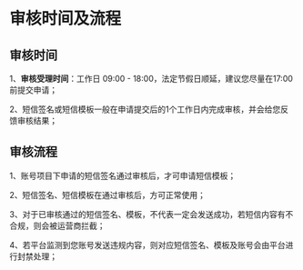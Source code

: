 # 审核时间及流程



## 审核时间

1、**审核受理时间**：工作日 09:00 - 18:00，法定节假日顺延，建议您尽量在17:00前提交申请；

2、短信签名或短信模板一般在申请提交后的1个工作日内完成审核，并会给您反馈审核结果；



## 审核流程

1、账号项目下申请的短信签名通过审核后，才可申请短信模板；

2、短信签名、短信模板在通过审核后，方可正常使用；

3、对于已审核通过的短信签名、模板，不代表一定会发送成功，若短信内容有不合规，则会被运营商拦截；

4、若平台监测到您账号发送违规内容，则对应短信签名、模板及账号会由平台进行封禁处理；